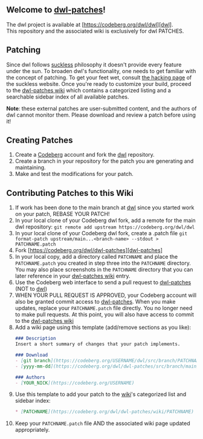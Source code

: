 ## Welcome to [dwl-patches]!  
The dwl project is available at [https://codeberg.org/dwl/dwl][dwl].  
This repository and the associated wiki is exclusively for dwl PATCHES.

## Patching
Since dwl follows [suckless] philosophy it doesn't provide every feature under the sun. To broaden dwl's functionality, one needs to get familiar with the concept of patching. To get your feet wet, consult [the hacking page] of the suckless website. Once you're ready to customize your build, proceed to the [dwl-patches wiki][wiki] which contains a categorized listing and a searchable sidebar index of all available patches.

**Note**: these external patches are user-submitted content, and the authors of dwl cannot monitor them. Please download and review a patch before using it!

## Creating Patches
1. Create a [Codeberg] account and fork the [dwl] repository.
2. Create a branch in your repository for the patch you are generating and maintaining. 
3. Make and test the modifications for your patch.

## Contributing Patches to this Wiki
1. If work has been done to the main branch at [dwl] since you started work on your patch, REBASE YOUR PATCH!
2. In your local clone of your Codeberg dwl fork, add a remote for the main dwl repository:
    `git remote add upstream https://codeberg.org/dwl/dwl`
3. In your local clone of your Codeberg dwl fork, create a .patch file
    `git format-patch upstream/main...<branch-name> --stdout > PATCHNAME.patch`
4. Fork [https://codeberg.org/dwl/dwl-patches][dwl-patches]
5. In your local copy, add a directory called `PATCHNAME` and place the `PATCHNAME.patch` you created in step three into the `PATCHNAME` directory. You may also place screenshots in the `PATCHNAME` directory that you can later reference in your [dwl-patches wiki][wiki] entry.
6. Use the Codeberg web interface to send a pull request to [dwl-patches] (NOT to [dwl])
7. WHEN YOUR PULL REQUEST IS APPROVED, your Codeberg account will also be granted commit access to [dwl-patches]. When you make updates, replace your `PATCHNAME.patch` file directly. You no longer need to make pull requests. At this point, you will also have access to commit to the [dwl-patches wiki][wiki]
8. Add a wiki page using this template (add/remove sections as you like):
    ```markdown
    ### Description
    Insert a short summary of changes that your patch implements.

    ### Download
    - [git branch](https://codeberg.org/USERNAME/dwl/src/branch/PATCHNAME)
    - [yyyy-mm-dd](https://codeberg.org/dwl/dwl-patches/src/branch/main/PATCHNAME/PATCHNAME.patch)

    ### Authors
    - [YOUR_NICK](https://codeberg.org/USERNAME)
    ```
9. Use this template to add your patch to the [wiki]'s categorized list and sidebar index:
    ```markdown
    * [PATCHNAME](https://codeberg.org/dwl/dwl-patches/wiki/PATCHNAME)
    ```
10. Keep your `PATCHNAME.patch` file AND the associated wiki page updated appropriately.


[dwl-patches]: https://codeberg.org/dwl/dwl-patches
[Codeberg]: https://codeberg.org
[dwl]: https://codeberg.org/dwl/dwl
[wiki]: https://codeberg.org/dwl/dwl-patches/wiki
[suckless]: https://suckless.org/
[the hacking page]: https://suckless.org/hacking/
